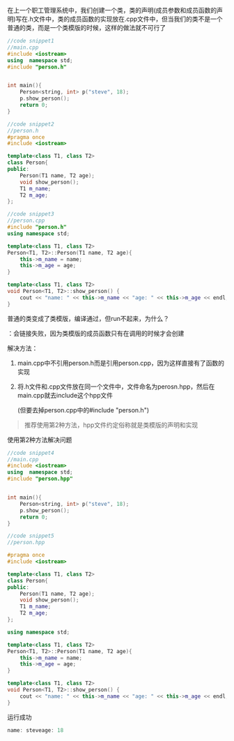 在上一个职工管理系统中，我们创建一个类，类的声明(成员参数和成员函数的声明)写在.h文件中，类的成员函数的实现放在.cpp文件中，但当我们的类不是一个普通的类，而是一个类模版的时候，这样的做法就不可行了

```cpp
//code snippet1
//main.cpp
#include <iostream>
using  namespace std;
#include "person.h"


int main(){
    Person<string, int> p("steve", 18);
    p.show_person();
    return 0;
}
```

```cpp
//code snippet2
//person.h
#pragma once
#include <iostream>

template<class T1, class T2>
class Person{
public:
    Person(T1 name, T2 age);
    void show_person();
    T1 m_name;
    T2 m_age;
};
```

```cpp
//code snippet3
//person.cpp
#include "person.h"
using namespace std;

template<class T1, class T2>
Person<T1, T2>::Person(T1 name, T2 age){
    this->m_name = name;
    this->m_age = age;
}

template<class T1, class T2>
void Person<T1, T2>::show_person() {
    cout << "name: " << this->m_name << "age: " << this->m_age << endl;
}
```

普通的类变成了类模版，编译通过，但run不起来，为什么？

：会链接失败，因为类模版的成员函数只有在调用的时候才会创建

解决方法：

1. main.cpp中不引用person.h而是引用person.cpp，因为这样直接有了函数的实现

2. 将.h文件和.cpp文件放在同一个文件中，文件命名为perosn.hpp，然后在main.cpp就去include这个hpp文件

   (但要去掉person.cpp中的#include "person.h")



> 推荐使用第2种方法，hpp文件约定俗称就是类模版的声明和实现





使用第2种方法解决问题

```cpp
//code snippet4
//main.cpp
#include <iostream>
using  namespace std;
#include "person.hpp"


int main(){
    Person<string, int> p("steve", 18);
    p.show_person();
    return 0;
}
```

```cpp
//code snippet5
//person.hpp

#pragma once
#include <iostream>

template<class T1, class T2>
class Person{
public:
    Person(T1 name, T2 age);
    void show_person();
    T1 m_name;
    T2 m_age;
};

using namespace std;

template<class T1, class T2>
Person<T1, T2>::Person(T1 name, T2 age){
    this->m_name = name;
    this->m_age = age;
}

template<class T1, class T2>
void Person<T1, T2>::show_person() {
    cout << "name: " << this->m_name << "age: " << this->m_age << endl;
}
```



运行成功

```cpp
name: steveage: 18
```


